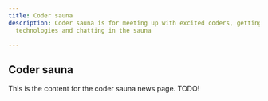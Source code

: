 ```yaml
---
title: Coder sauna
description: Coder sauna is for meeting up with excited coders, getting to know new
  technologies and chatting in the sauna

---
```

## Coder sauna

This is the content for the coder sauna news page. TODO!